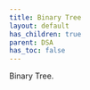 ```yaml
---
title: Binary Tree
layout: default
has_children: true
parent: DSA
has_toc: false
---
```

Binary Tree.